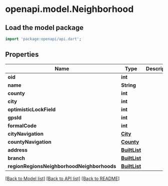 # openapi.model.Neighborhood

## Load the model package
```dart
import 'package:openapi/api.dart';
```

## Properties
Name | Type | Description | Notes
------------ | ------------- | ------------- | -------------
**oid** | **int** |  | [optional] 
**name** | **String** |  | [optional] 
**county** | **int** |  | [optional] 
**city** | **int** |  | [optional] 
**optimisticLockField** | **int** |  | [optional] 
**gpsId** | **int** |  | [optional] 
**formalCode** | **int** |  | [optional] 
**cityNavigation** | [**City**](City.md) |  | [optional] 
**countyNavigation** | [**County**](County.md) |  | [optional] 
**address** | [**BuiltList<Address>**](Address.md) |  | [optional] 
**branch** | [**BuiltList<Branch>**](Branch.md) |  | [optional] 
**regionRegionsNeighborhoodNeighborhoods** | [**BuiltList<RegionRegionsNeighborhoodNeighborhoods>**](RegionRegionsNeighborhoodNeighborhoods.md) |  | [optional] 

[[Back to Model list]](../README.md#documentation-for-models) [[Back to API list]](../README.md#documentation-for-api-endpoints) [[Back to README]](../README.md)


